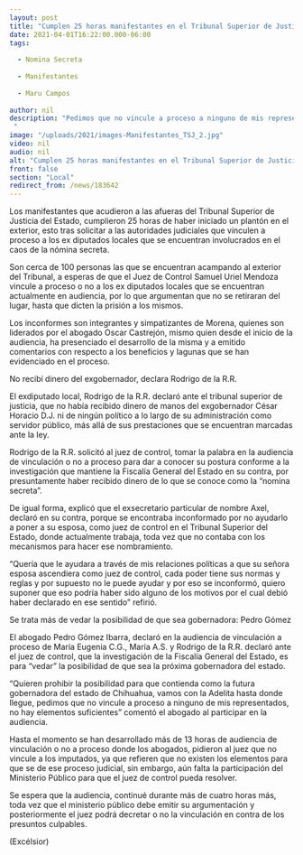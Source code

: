 ```yaml
---
layout: post
title: "Cumplen 25 horas manifestantes en el Tribunal Superior de Justicia"
date: 2021-04-01T16:22:00.000-06:00
tags:
  
  - Nomina Secreta
  
  - Manifestantes
  
  - Maru Campos
  
author: nil
description: "Pedimos que no vincule a proceso a ninguno de mis representados, no hay elementos suficientes, puntualizó el abogado de Maru Campos "
image: "/uploads/2021/images-Manifestantes_TSJ_2.jpg"
video: nil
audio: nil
alt: "Cumplen 25 horas manifestantes en el Tribunal Superior de Justicia"
front: false
section: "Local"
redirect_from: /news/183642
---
```


Los manifestantes que acudieron a las afueras del Tribunal Superior de Justicia del Estado, cumplieron 25 horas de haber iniciado un plantón en el exterior, esto tras solicitar a las autoridades judiciales que vinculen a proceso a los ex diputados locales que se encuentran involucrados en el caos de la nómina secreta.

Son cerca de 100 personas las que se encuentran acampando al exterior del Tribunal, a esperas de que el Juez de Control Samuel Uriel Mendoza vincule a proceso o no a los ex diputados locales que se encuentran actualmente en audiencia, por lo que argumentan que no se retiraran del lugar, hasta que dicten la prisión a los mismos.

Los inconformes son integrantes y simpatizantes de Morena, quienes son liderados por el abogado Oscar Castrejón, mismo quien desde el inicio de la audiencia, ha presenciado el desarrollo de la misma y a emitido comentarios con respecto a los beneficios y lagunas que se han evidenciado en el proceso.

No recibí dinero del exgobernador, declara Rodrigo de la R.R.

El exdiputado local, Rodrigo de la R.R. declaró ante el tribunal superior de justicia, que no había recibido dinero de manos del exgobernador César Horacio D.J. ni de ningún político a lo largo de su administración como servidor público, más allá de sus prestaciones que se encuentran marcadas ante la ley.

Rodrigo de la R.R. solicitó al juez de control, tomar la palabra en la audiencia de vinculación o no a proceso para dar a conocer su postura conforme a la investigación que mantiene la Fiscalía General del Estado en su contra, por presuntamente haber recibido dinero de lo que se conoce como la “nomina secreta”.

De igual forma, explicó que el exsecretario particular de nombre Axel, declaró en su contra, porque se encontraba inconformado por no ayudarlo a poner a su esposa, como juez de control en el Tribunal Superior del Estado, donde actualmente trabaja, toda vez que no contaba con los mecanismos para hacer ese nombramiento.

“Quería que le ayudara a través de mis relaciones políticas a que su señora esposa ascendiera como juez de control, cada poder tiene sus normas y reglas y por supuesto no le puede ayudar y por eso se inconformó, quiero suponer que eso podría haber sido alguno de los motivos por el cual debió haber declarado en ese sentido” refirió.

Se trata más de vedar la posibilidad de que sea gobernadora: Pedro Gómez

El abogado Pedro Gómez Ibarra, declaró en la audiencia de vinculación a proceso de María Eugenia C.G., María A.S. y Rodrigo de la R.R. declaró ante el juez de control, que la investigación de la Fiscalía General del Estado, es para “vedar” la posibilidad de que sea la próxima gobernadora del estado.

“Quieren prohibir la posibilidad para que contienda como la futura gobernadora del estado de Chihuahua, vamos con la Adelita hasta donde llegue, pedimos que no vincule a proceso a ninguno de mis representados, no hay elementos suficientes” comentó el abogado al participar en la audiencia.

Hasta el momento se han desarrollado más de 13 horas de audiencia de vinculación o no a proceso donde los abogados, pidieron al juez que no vincule a los imputados, ya que refieren que no existen los elementos para que se de ese proceso judicial, sin embargo, aún falta la participación del Ministerio Público para que el juez de control pueda resolver.

Se espera que la audiencia, continué durante más de cuatro horas más, toda vez que el ministerio público debe emitir su argumentación y posteriormente el juez podrá decretar o no la vinculación en contra de los presuntos culpables.

(Excélsior)